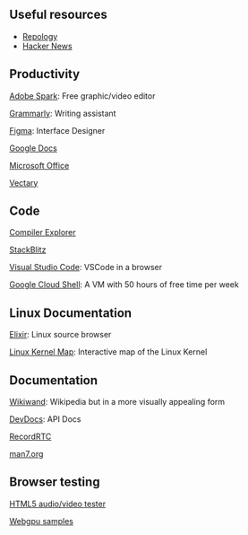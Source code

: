 ## Useful resources
- [Repology](https://repology.org)
- [Hacker News](https://news.ycombinator.com/)

## Productivity

[Adobe Spark](https://spark.adobe.com/sp): Free graphic/video editor

[Grammarly](https://app.grammarly.com/): Writing assistant

[Figma](https://www.figma.com/): Interface Designer

[Google Docs](https://docs.google.com/)

[Microsoft Office](https://office.com/)

[Vectary](https://www.vectary.com/)

## Code

[Compiler Explorer](https://godbolt.org/)

[StackBlitz](https://stackblitz.com/)

[Visual Studio Code](https://vscode.dev/): VSCode in a browser

[Google Cloud Shell](https://shell.cloud.google.com/?show=terminal): A VM with 50 hours of free time per week

## Linux Documentation

[Elixir](https://elixir.bootlin.com/): Linux source browser

[Linux Kernel Map](https://makelinux.github.io/kernel/map/): Interactive map of the Linux Kernel

## Documentation

[Wikiwand](https://www.wikiwand.com/en/): Wikipedia but in a more visually appealing form

[DevDocs](https://devdocs.io/): API Docs

[RecordRTC](https://www.webrtc-experiment.com/RecordRTC/simple-demos/)

[man7.org](https://man7.org/linux/man-pages/index.html)


## Browser testing
[HTML5 audio/video tester](https://tools.woolyss.com/html5-audio-video-tester/)

[Webgpu samples](https://webgpu.github.io/webgpu-samples/)